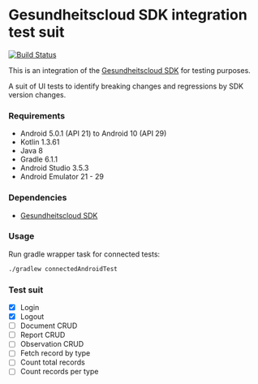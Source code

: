 # Gesundheitscloud SDK integration test suit

[![Build Status](https://travis-ci.com/gesundheitscloud/hc-sdk-android-integration.svg?token=NeEVpUUDpspgyYoAyV8A&branch=master)](https://travis-ci.com/gesundheitscloud/hc-sdk-android-integration)

This is an integration of the [Gesundheitscloud SDK](https://github.com/gesundheitscloud/hc-sdk-android) for testing purposes.

A suit of UI tests to identify breaking changes and regressions by SDK version changes.


### Requirements

* Android 5.0.1 (API 21) to Android 10 (API 29)
* Kotlin 1.3.61
* Java 8
* Gradle 6.1.1
* Android Studio 3.5.3
* Android Emulator 21 - 29


### Dependencies

* [Gesundheitscloud SDK](https://github.com/gesundheitscloud/hc-sdk-android)


### Usage

Run gradle wrapper task for connected tests:

```bash
./gradlew connectedAndroidTest
```

### Test suit

- [x] Login
- [x] Logout
- [ ] Document CRUD
- [ ] Report CRUD
- [ ] Observation CRUD
- [ ] Fetch record by type
- [ ] Count total records
- [ ] Count records per type
